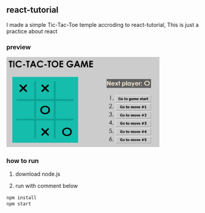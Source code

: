 ## react-tutorial
I made a simple Tic-Tac-Toe temple accroding to react-tutorial,
This is just a practice about react

### preview
<img src="./preview.png" style="width:400px">

### how to run
1. download node.js

2. run with comment below
```
npm install
npm start
```
